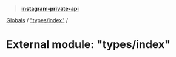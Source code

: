 > **[instagram-private-api](../README.md)**

[Globals](../globals.md) / ["types/index"](_types_index_.md) /

# External module: "types/index"
